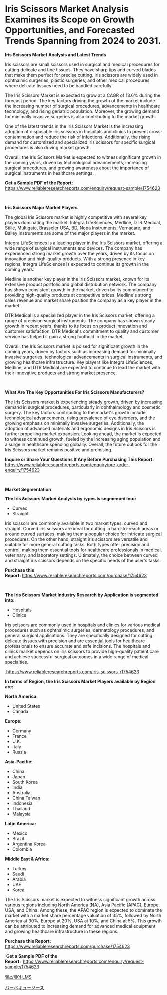 <p><h1>Iris Scissors Market Analysis Examines its Scope on Growth Opportunities, and Forecasted Trends Spanning from 2024 to 2031.</h1></p><p><strong>Iris Scissors Market Analysis and Latest Trends</strong></p>
<p><p>Iris scissors are small scissors used in surgical and medical procedures for cutting delicate and fine tissues. They have sharp tips and curved blades that make them perfect for precise cutting. Iris scissors are widely used in ophthalmic surgeries, plastic surgeries, and other medical procedures where delicate tissues need to be handled carefully.</p><p>The Iris Scissors Market is expected to grow at a CAGR of 13.6% during the forecast period. The key factors driving the growth of the market include the increasing number of surgical procedures, advancements in healthcare technology, and rising geriatric population. Moreover, the growing demand for minimally invasive surgeries is also contributing to the market growth.</p><p>One of the latest trends in the Iris Scissors Market is the increasing adoption of disposable iris scissors in hospitals and clinics to prevent cross-contamination and reduce the risk of infections. Additionally, the rising demand for customized and specialized iris scissors for specific surgical procedures is also driving market growth.</p><p>Overall, the Iris Scissors Market is expected to witness significant growth in the coming years, driven by technological advancements, increasing surgical procedures, and growing awareness about the importance of surgical instruments in healthcare settings.</p></p>
<p><strong>Get a Sample PDF of the Report:&nbsp;</strong> <a href="https://www.reliableresearchreports.com/enquiry/request-sample/1754623">https://www.reliableresearchreports.com/enquiry/request-sample/1754623</a></p>
<p>&nbsp;</p>
<p><strong>Iris Scissors Major Market Players</strong></p>
<p><p>The global Iris Scissors market is highly competitive with several key players dominating the market. Integra LifeSciences, Medline, DTR Medical, Stille, Multigate, Brasseler USA, BD, Nopa Instruments, Vernacare, and Bailey Instruments are some of the major players in the market.</p><p>Integra LifeSciences is a leading player in the Iris Scissors market, offering a wide range of surgical instruments and devices. The company has experienced strong market growth over the years, driven by its focus on innovation and high-quality products. With a strong presence in key regions, Integra LifeSciences is expected to continue its growth in the coming years.</p><p>Medline is another key player in the Iris Scissors market, known for its extensive product portfolio and global distribution network. The company has shown consistent growth in the market, driven by its commitment to providing high-quality products at competitive prices. Medline's strong sales revenue and market share position the company as a key player in the market.</p><p>DTR Medical is a specialized player in the Iris Scissors market, offering a range of precision surgical instruments. The company has shown steady growth in recent years, thanks to its focus on product innovation and customer satisfaction. DTR Medical's commitment to quality and customer service has helped it gain a strong foothold in the market.</p><p>Overall, the Iris Scissors market is poised for significant growth in the coming years, driven by factors such as increasing demand for minimally invasive surgeries, technological advancements in surgical instruments, and growing healthcare infrastructure. Key players like Integra LifeSciences, Medline, and DTR Medical are expected to continue to lead the market with their innovative products and strong market presence.</p></p>
<p>&nbsp;</p>
<p><strong>What Are The Key Opportunities For Iris Scissors Manufacturers?</strong></p>
<p><p>The Iris Scissors market is experiencing steady growth, driven by increasing demand in surgical procedures, particularly in ophthalmology and cosmetic surgery. The key factors contributing to the market's growth include technological advancements, rising prevalence of eye disorders, and the growing emphasis on minimally invasive surgeries. Additionally, the adoption of advanced materials and ergonomic designs in Iris Scissors is further propelling market expansion. Looking ahead, the market is expected to witness continued growth, fueled by the increasing aging population and a surge in healthcare spending globally. Overall, the future outlook for the Iris Scissors market remains positive and promising.</p></p>
<p><strong>Inquire or Share Your Questions If Any Before Purchasing This Report:</strong> <a href="https://www.reliableresearchreports.com/enquiry/pre-order-enquiry/1754623">https://www.reliableresearchreports.com/enquiry/pre-order-enquiry/1754623</a></p>
<p>&nbsp;</p>
<p><strong>Market Segmentation</strong></p>
<p><strong>The Iris Scissors Market Analysis by types is segmented into:</strong></p>
<p><ul><li>Curved</li><li>Straight</li></ul></p>
<p><p>Iris scissors are commonly available in two market types: curved and straight. Curved iris scissors are ideal for cutting in hard-to-reach areas or around curved surfaces, making them a popular choice for intricate surgical procedures. On the other hand, straight iris scissors are versatile and suitable for more general cutting tasks. Both types offer precision and control, making them essential tools for healthcare professionals in medical, veterinary, and laboratory settings. Ultimately, the choice between curved and straight iris scissors depends on the specific needs of the user's tasks.</p></p>
<p><strong>Purchase this Report:&nbsp;</strong><a href="https://www.reliableresearchreports.com/purchase/1754623">https://www.reliableresearchreports.com/purchase/1754623</a></p>
<p>&nbsp;</p>
<p><strong>The Iris Scissors Market Industry Research by Application is segmented into:</strong></p>
<p><ul><li>Hospitals</li><li>Clinics</li></ul></p>
<p><p>Iris scissors are commonly used in hospitals and clinics for various medical procedures such as ophthalmic surgeries, dermatology procedures, and general surgical applications. They are specifically designed for cutting delicate tissues with precision and are essential tools for healthcare professionals to ensure accurate and safe incisions. The hospitals and clinics market depends on iris scissors to provide high-quality patient care and achieve successful surgical outcomes in a wide range of medical specialties.</p></p>
<p><a href="https://www.reliableresearchreports.com/iris-scissors-r1754623">&nbsp;https://www.reliableresearchreports.com/iris-scissors-r1754623</a></p>
<p><strong>In terms of Region, the Iris Scissors Market Players available by Region are:</strong></p>
<p>
    <p> <strong> North America: </strong>
        <ul>
            <li>United States</li>
            <li>Canada</li>
        </ul>
        </p> 
    <p> <strong> Europe: </strong>
        <ul>
            <li>Germany</li>
            <li>France</li>
            <li>U.K.</li>
            <li>Italy</li>
            <li>Russia</li>
        </ul>
        </p> 
    <p> <strong> Asia-Pacific: </strong>
        <ul>
            <li>China</li>
            <li>Japan</li>
            <li>South Korea</li>
            <li>India</li>
            <li>Australia</li>
            <li>China Taiwan</li>
            <li>Indonesia</li>
            <li>Thailand</li>
            <li>Malaysia</li>
        </ul>
        </p> 
    <p> <strong> Latin America: </strong>
        <ul>
            <li>Mexico</li>
            <li>Brazil</li>
            <li>Argentina Korea</li>
            <li>Colombia</li>
        </ul>
        </p> 
    <p> <strong> Middle East & Africa: </strong>
        <ul>
            <li>Turkey</li>
            <li>Saudi</li>
            <li>Arabia</li>
            <li>UAE</li>
            <li>Korea</li>
        </ul>
    </p>
    </p>
<p><p>The Iris Scissors market is expected to witness significant growth across various regions including North America (NA), Asia Pacific (APAC), Europe, USA, and China. Among these, the APAC region is expected to dominate the market with a market share percentage valuation of 35%, followed by North America at 30%, Europe at 20%, USA at 10%, and China at 5%. This growth can be attributed to increasing demand for advanced medical equipment and growing healthcare infrastructure in these regions.</p></p>
<p><strong>Purchase this Report: </strong><a href="https://www.reliableresearchreports.com/purchase/1754623">https://www.reliableresearchreports.com/purchase/1754623</a></p>
<p>&nbsp;<strong>Get a Sample PDF of the Report:&nbsp;&nbsp;</strong><a href="https://www.reliableresearchreports.com/enquiry/request-sample/1754623">https://www.reliableresearchreports.com/enquiry/request-sample/1754623</a></p>
<p><strong></strong></p>
<p><p><a href="https://github.com/shade463/Market-Research-Report-List-1/blob/main/760436643709.md">헬스케어 LMS</a></p><p><a href="https://github.com/lababdou/Market-Research-Report-List-3/blob/main/662569650238.md">バーベキューソース</a></p></p>